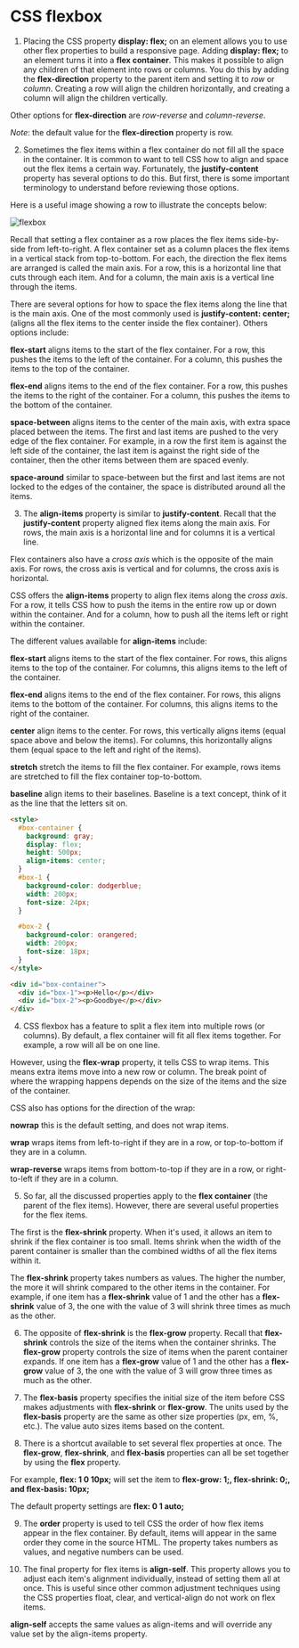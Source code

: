 # CSS flexbox

1. Placing the CSS property __display: flex;__ on an element allows you to use other flex properties to build a responsive page. Adding __display: flex;__ to an element turns it into a __flex container__. This makes it possible to align any children of that element into rows or columns. You do this by adding the __flex-direction__ property to the parent item and setting it to _row_ or _column_. Creating a row will align the children horizontally, and creating a column will align the children vertically.

Other options for __flex-direction__ are _row-reverse_ and _column-reverse_.

_Note_: the default value for the __flex-direction__ property is row.



2. Sometimes the flex items within a flex container do not fill all the space in the container. It is common to want to tell CSS how to align and space out the flex items a certain way. Fortunately, the __justify-content__ property has several options to do this. But first, there is some important terminology to understand before reviewing those options.

Here is a useful image showing a row to illustrate the concepts below:

![flexbox](https://www.w3.org/TR/css-flexbox-1/images/flex-direction-terms.svg)

Recall that setting a flex container as a row places the flex items side-by-side from left-to-right. A flex container set as a column places the flex items in a vertical stack from top-to-bottom. For each, the direction the flex items are arranged is called the main axis. For a row, this is a horizontal line that cuts through each item. And for a column, the main axis is a vertical line through the items.

There are several options for how to space the flex items along the line that is the main axis. One of the most commonly used is __justify-content: center;__ (aligns all the flex items to the center inside the flex container). Others options include:

__flex-start__ aligns items to the start of the flex container. For a row, this pushes the items to the left of the container. For a column, this pushes the items to the top of the container.

__flex-end__ aligns items to the end of the flex container. For a row, this pushes the items to the right of the container. For a column, this pushes the items to the bottom of the container.

__space-between__ aligns items to the center of the main axis, with extra space placed between the items. The first and last items are pushed to the very edge of the flex container. For example, in a row the first item is against the left side of the container, the last item is against the right side of the container, then the other items between them are spaced evenly.

__space-around__ similar to space-between but the first and last items are not locked to the edges of the container, the space is distributed around all the items.


3. The __align-items__ property is similar to __justify-content__. Recall that the __justify-content__ property aligned flex items along the main axis. For rows, the main axis is a horizontal line and for columns it is a vertical line.

Flex containers also have a _cross axis_ which is the opposite of the main axis. For rows, the cross axis is vertical and for columns, the cross axis is horizontal.

CSS offers the __align-items__ property to align flex items along the _cross axis_. For a row, it tells CSS how to push the items in the entire row up or down within the container. And for a column, how to push all the items left or right within the container.

The different values available for __align-items__ include:

__flex-start__ aligns items to the start of the flex container. For rows, this aligns items to the top of the container. For columns, this aligns items to the left of the container.

__flex-end__ aligns items to the end of the flex container. For rows, this aligns items to the bottom of the container. For columns, this aligns items to the right of the container.

__center__ align items to the center. For rows, this vertically aligns items (equal space above and below the items). For columns, this horizontally aligns them (equal space to the left and right of the items).

__stretch__ stretch the items to fill the flex container. For example, rows items are stretched to fill the flex container top-to-bottom.

__baseline__ align items to their baselines. Baseline is a text concept, think of it as the line that the letters sit on.


```html
<style>
  #box-container {
    background: gray;
    display: flex;
    height: 500px;
    align-items: center;
  }
  #box-1 {
    background-color: dodgerblue;
    width: 200px;
    font-size: 24px;
  }

  #box-2 {
    background-color: orangered;
    width: 200px;
    font-size: 18px;
  }
</style>

<div id="box-container">
  <div id="box-1"><p>Hello</p></div>
  <div id="box-2"><p>Goodbye</p></div>
</div>
```


4. CSS flexbox has a feature to split a flex item into multiple rows (or columns). By default, a flex container will fit all flex items together. For example, a row will all be on one line.

However, using the __flex-wrap__ property, it tells CSS to wrap items. This means extra items move into a new row or column. The break point of where the wrapping happens depends on the size of the items and the size of the container.

CSS also has options for the direction of the wrap:

__nowrap__ this is the default setting, and does not wrap items.

__wrap__ wraps items from left-to-right if they are in a row, or top-to-bottom if they are in a column.

__wrap-reverse__ wraps items from bottom-to-top if they are in a row, or right-to-left if they are in a column.




5. So far, all the discussed properties apply to the __flex container__ (the parent of the flex items). However, there are several useful properties for the flex items.

The first is the __flex-shrink__ property. When it's used, it allows an item to shrink if the flex container is too small. Items shrink when the width of the parent container is smaller than the combined widths of all the flex items within it.

The __flex-shrink__ property takes numbers as values. The higher the number, the more it will shrink compared to the other items in the container. For example, if one item has a __flex-shrink__ value of 1 and the other has a __flex-shrink__ value of 3, the one with the value of 3 will shrink three times as much as the other.



6. The opposite of __flex-shrink__ is the __flex-grow__ property. Recall that __flex-shrink__ controls the size of the items when the container shrinks. The __flex-grow__ property controls the size of items when the parent container expands. If one item has a __flex-grow__ value of 1 and the other has a __flex-grow__ value of 3, the one with the value of 3 will grow three times as much as the other.



7. The __flex-basis__ property specifies the initial size of the item before CSS makes adjustments with __flex-shrink__ or __flex-grow__. The units used by the __flex-basis__ property are the same as other size properties (px, em, %, etc.). The value auto sizes items based on the content.


8. There is a shortcut available to set several flex properties at once. The __flex-grow__, __flex-shrink__, and __flex-basis__ properties can all be set together by using the __flex__ property.

For example, __flex: 1 0 10px;__ will set the item to __flex-grow: 1;, flex-shrink: 0;, and flex-basis: 10px;__

The default property settings are __flex: 0 1 auto;__


9. The __order__ property is used to tell CSS the order of how flex items appear in the flex container. By default, items will appear in the same order they come in the source HTML. The property takes numbers as values, and negative numbers can be used.


10. The final property for flex items is __align-self__. This property allows you to adjust each item's alignment individually, instead of setting them all at once. This is useful since other common adjustment techniques using the CSS properties float, clear, and vertical-align do not work on flex items.

__align-self__ accepts the same values as align-items and will override any value set by the align-items property.

